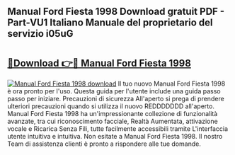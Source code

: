 ## Manual Ford Fiesta 1998 Download gratuit PDF - Part-VU1 Italiano Manuale del proprietario del servizio i05uG

# <h2><a href="http://dfb4lm.blite.top/?on=Manual+Ford+Fiesta+1998">🔗Download 👉🔴 Manual Ford Fiesta 1998</a></h2>

[![Manual Ford Fiesta 1998 download](https://i.imgur.com/lujVjoI.png)](http://dfb4lm.blite.top/?on=Manual+Ford+Fiesta+1998)
Il tuo nuovo Manual Ford Fiesta 1998 è ora pronto per l'uso. Questa guida per l'utente include una guida passo passo per iniziare. Precauzioni di sicurezza All'aperto si prega di prendere ulteriori precauzioni quando si utilizza il nuovo REDDDDDDD all'aperto. Manual Ford Fiesta 1998 ha un'impressionante collezione di funzionalità avanzate, tra cui riconoscimento facciale, Realtà Aumentata, attivazione vocale e Ricarica Senza Fili, tutte facilmente accessibili tramite L'interfaccia utente intuitiva e intuitiva. Non esitate a Manual Ford Fiesta 1998. Il nostro Team di assistenza clienti è pronto a rispondere alle tue domande.
